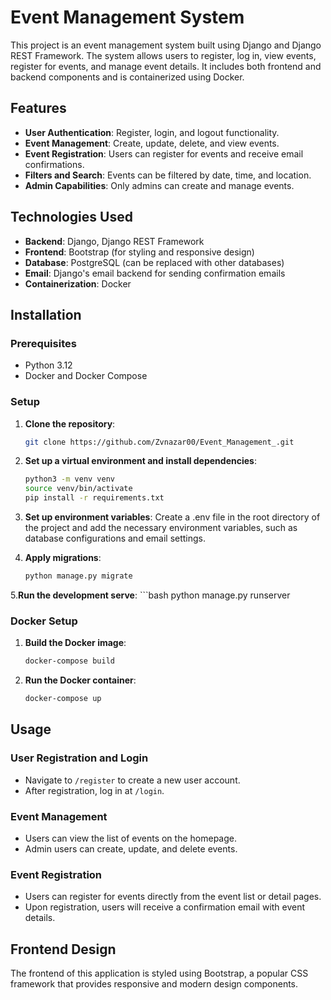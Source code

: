 # Event Management System

This project is an event management system built using Django and Django REST Framework. The system allows users to register, log in, view events, register for events, and manage event details. It includes both frontend and backend components and is containerized using Docker.

## Features

- **User Authentication**: Register, login, and logout functionality.
- **Event Management**: Create, update, delete, and view events.
- **Event Registration**: Users can register for events and receive email confirmations.
- **Filters and Search**: Events can be filtered by date, time, and location.
- **Admin Capabilities**: Only admins can create and manage events.

## Technologies Used

- **Backend**: Django, Django REST Framework
- **Frontend**: Bootstrap (for styling and responsive design)
- **Database**: PostgreSQL (can be replaced with other databases)
- **Email**: Django's email backend for sending confirmation emails
- **Containerization**: Docker


## Installation

### Prerequisites

- Python 3.12
- Docker and Docker Compose

### Setup

1. **Clone the repository**:
   ```bash
   git clone https://github.com/Zvnazar00/Event_Management_.git

2. **Set up a virtual environment and install dependencies**:
    ```bash
    python3 -m venv venv
    source venv/bin/activate
    pip install -r requirements.txt
    
3. **Set up environment variables**:
Create a .env file in the root directory of the project and add the necessary environment variables, such as database configurations and email settings.

4. **Apply migrations**:
   ```bash
   python manage.py migrate

5.**Run the development serve**:
     ```bash
     python manage.py runserver
     
### Docker Setup

1. **Build the Docker image**:
   ```bash
   docker-compose build
   
2. **Run the Docker container**:
   ```bash
   docker-compose up

## Usage

### User Registration and Login
- Navigate to `/register` to create a new user account.
- After registration, log in at `/login`.

### Event Management
- Users can view the list of events on the homepage.
- Admin users can create, update, and delete events.

### Event Registration
- Users can register for events directly from the event list or detail pages.
- Upon registration, users will receive a confirmation email with event details.

## Frontend Design

The frontend of this application is styled using Bootstrap, a popular CSS framework that provides responsive and modern design components.












